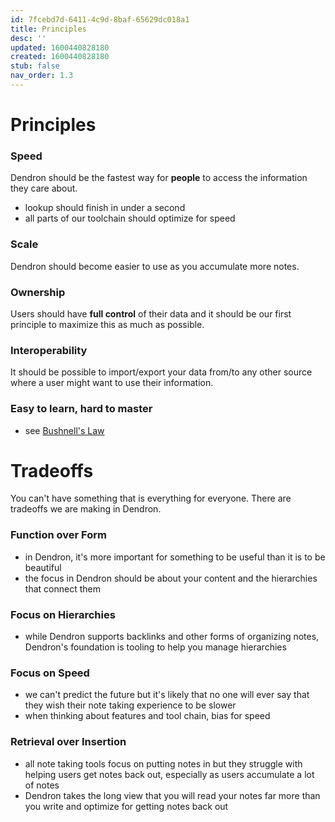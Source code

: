 ```yaml
---
id: 7fcebd7d-6411-4c9d-8baf-65629dc018a1
title: Principles
desc: ''
updated: 1600440828180
created: 1600440828180
stub: false
nav_order: 1.3
---
```


# Principles

### Speed

Dendron should be the fastest way for **people** to access the information they care about.

- lookup should finish in under a second
- all parts of our toolchain should optimize for speed

### Scale
Dendron should become easier to use as you accumulate more notes. 

### Ownership
Users should have **full control** of their data and it should be our first principle to maximize this as much as possible.

### Interoperability

It should be possible to import/export your data from/to any other source where a user might want to use their information.

### Easy to learn, hard to master
- see [Bushnell's Law
](https://en.wikipedia.org/wiki/Bushnell%27s_Law#:~:text=Bushnell's%20Law%20or%20Nolan's%20Law,first%20quarter%20and%20the%20hundredth.)

# Tradeoffs

You can't have something that is everything for everyone. There are tradeoffs we are making in Dendron.

### Function over Form    
- in Dendron, it's more important for something to be useful than it is to be beautiful 
- the focus in Dendron should be about your content and the hierarchies that connect them

### Focus on Hierarchies
- while Dendron supports backlinks and other forms of organizing notes, Dendron's foundation is tooling to help you manage hierarchies

### Focus on Speed
- we can't predict the future but it's likely that no one will ever say that they wish their note taking experience to be slower
- when thinking about features and tool chain, bias for speed

### Retrieval over Insertion 
- all note taking tools focus on putting notes in but they struggle with helping users get notes back out, especially as users accumulate a lot of notes
- Dendron takes the long view that you will read your notes far more than you write and optimize for getting notes back out
